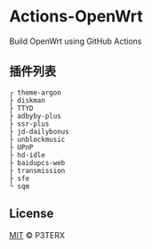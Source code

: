 # Actions-OpenWrt

Build OpenWrt using GitHub Actions

## 插件列表

```
┌ theme-argon
├ diskman
├ TTYD
├ adbyby-plus
├ ssr-plus
├ jd-dailybonus
├ unblockmusic
├ UPnP
├ hd-idle
├ baidupcs-web
├ transmission
├ sfe
└ sqm
```

## License

[MIT](https://github.com/P3TERX/Actions-OpenWrt/blob/master/LICENSE) © P3TERX
